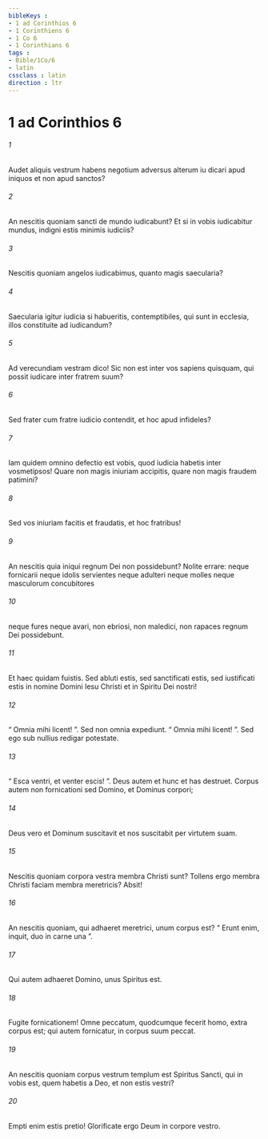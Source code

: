 ```yaml
---
bibleKeys : 
- 1 ad Corinthios 6
- 1 Corinthiens 6
- 1 Co 6
- 1 Corinthians 6
tags : 
- Bible/1Co/6
- latin
cssclass : latin
direction : ltr
---
```


# 1 ad Corinthios 6

###### 1
Audet aliquis vestrum habens negotium adversus alterum iu dicari apud iniquos et non apud sanctos? 
###### 2
An nescitis quoniam sancti de mundo iudicabunt? Et si in vobis iudicabitur mundus, indigni estis minimis iudiciis? 
###### 3
Nescitis quoniam angelos iudicabimus, quanto magis saecularia?
###### 4
Saecularia igitur iudicia si habueritis, contemptibiles, qui sunt in ecclesia, illos constituite ad iudicandum? 
###### 5
Ad verecundiam vestram dico! Sic non est inter vos sapiens quisquam, qui possit iudicare inter fratrem suum? 
###### 6
Sed frater cum fratre iudicio contendit, et hoc apud infideles? 
###### 7
Iam quidem omnino defectio est vobis, quod iudicia habetis inter vosmetipsos! Quare non magis iniuriam accipitis, quare non magis fraudem patimini? 
###### 8
Sed vos iniuriam facitis et fraudatis, et hoc fratribus! 
###### 9
An nescitis quia iniqui regnum Dei non possidebunt? Nolite errare: neque fornicarii neque idolis servientes neque adulteri neque molles neque masculorum concubitores 
###### 10
neque fures neque avari, non ebriosi, non maledici, non rapaces regnum Dei possidebunt.
###### 11
Et haec quidam fuistis. Sed abluti estis, sed sanctificati estis, sed iustificati estis in nomine Domini Iesu Christi et in Spiritu Dei nostri!
###### 12
“ Omnia mihi licent! ”. Sed non omnia expediunt. “ Omnia mihi licent! ”. Sed ego sub nullius redigar potestate. 
###### 13
“ Esca ventri, et venter escis! ”. Deus autem et hunc et has destruet. Corpus autem non fornicationi sed Domino, et Dominus corpori; 
###### 14
Deus vero et Dominum suscitavit et nos suscitabit per virtutem suam.
###### 15
Nescitis quoniam corpora vestra membra Christi sunt? Tollens ergo membra Christi faciam membra meretricis? Absit! 
###### 16
An nescitis quoniam, qui adhaeret meretrici, unum corpus est? “ Erunt enim, inquit, duo in carne una ”. 
###### 17
Qui autem adhaeret Domino, unus Spiritus est. 
###### 18
Fugite fornicationem! Omne peccatum, quodcumque fecerit homo, extra corpus est; qui autem fornicatur, in corpus suum peccat. 
###### 19
An nescitis quoniam corpus vestrum templum est Spiritus Sancti, qui in vobis est, quem habetis a Deo, et non estis vestri? 
###### 20
Empti enim estis pretio! Glorificate ergo Deum in corpore vestro.
